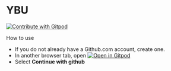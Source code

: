 # YBU

<a href="https://gitpod.io/#<your-project-url>">
  <img
    src="https://img.shields.io/badge/Contribute%20with-Gitpod-908a85?logo=gitpod"
    alt="Contribute with Gitpod"
  />
</a>

How to use

- If you do not already have a Github.com account, create one.
- In another browser tab, open 
  [![Open in Gitpod](https://gitpod.io/button/open-in-gitpod.svg)](https://gitpod.io/#https://gitpod.io/#https://github.com/yugabyte/ybu/tree/main/ybu)
 - Select **Continue with github**